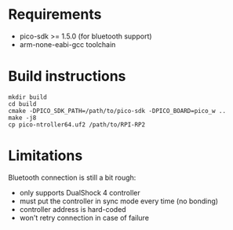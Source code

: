# Requirements

- pico-sdk >= 1.5.0 (for bluetooth support)
- arm-none-eabi-gcc toolchain

# Build instructions

```
mkdir build
cd build
cmake -DPICO_SDK_PATH=/path/to/pico-sdk -DPICO_BOARD=pico_w ..
make -j8
cp pico-ntroller64.uf2 /path/to/RPI-RP2
```

# Limitations

Bluetooth connection is still a bit rough:
- only supports DualShock 4 controller
- must put the controller in sync mode every time (no bonding)
- controller address is hard-coded
- won't retry connection in case of failure
